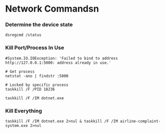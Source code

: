 # Network Commandsn

### Determine the device state 
```
dsregcmd /status
```
### Kill Port/Process In Use
```
#System.IO.IOException: 'Failed to bind to address http://127.0.0.1:5000: address already in use.'

# Get process
netstat -ano | findstr :5000

# Locked by specific process
taskkill /F /PID 18236

taskkill /F /IM dotnet.exe
```

### Kill Everything
```
taskkill /F /IM dotnet.exe 2>nul & taskkill /F /IM airline-complaint-system.exe 2>nul
```
